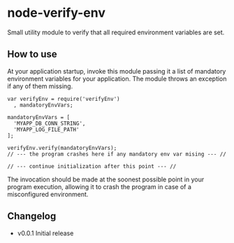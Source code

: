 # node-verify-env

Small utility module to verify that all required environment variables are set.

## How to use

At your application startup, invoke this module passing it a list of mandatory
environment variables for your application. The module throws an exception if
any of them missing.

```
var verifyEnv = require('verifyEnv')
  , mandatoryEnvVars;

mandatoryEnvVars = [
  'MYAPP_DB_CONN_STRING',
  'MYAPP_LOG_FILE_PATH'
];

verifyEnv.verify(mandatoryEnvVars);
// --- the program crashes here if any mandatory env var mising --- //

// --- continue initialization after this point --- //
```

The invocation should be made at the soonest possible point in your program
execution, allowing it to crash the program in case of a misconfigured
environment.


## Changelog

* v0.0.1 Initial release
